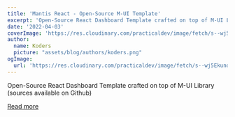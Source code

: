 ```yaml
---
title: 'Mantis React - Open-Source M-UI Template'
excerpt: 'Open-Source React Dashboard Template crafted on top of M-UI Library (sources available on Github)'
date: '2022-04-03'
coverImage: 'https://res.cloudinary.com/practicaldev/image/fetch/s--wj5Ekund--/c_imagga_scale,f_auto,fl_progressive,h_420,q_auto,w_1000/https://dev-to-uploads.s3.amazonaws.com/uploads/articles/789xvf2dee978d7r0t2x.jpg'
author:
  name: Koders
  picture: "assets/blog/authors/koders.png"
ogImage:
  url: 'https://res.cloudinary.com/practicaldev/image/fetch/s--wj5Ekund--/c_imagga_scale,f_auto,fl_progressive,h_420,q_auto,w_1000/https://dev-to-uploads.s3.amazonaws.com/uploads/articles/789xvf2dee978d7r0t2x.jpg'
---
```


Open-Source React Dashboard Template crafted on top of M-UI Library (sources available on Github)

[Read more](https://dev.to/sm0ke/mantis-react-open-source-m-ui-template-50b4)
